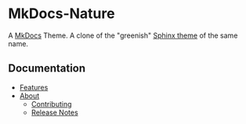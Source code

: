# MkDocs-Nature

A [MkDocs] Theme. A clone of the "greenish" [Sphinx theme] of the same name.

## Documentation

- [Features](features.md)
- [About](about.md)
    - [Contributing](contributing.md)
    - [Release Notes](release-notes.md)


[MkDOcs]: http://mkdocs.org
[Sphinx theme]: http://www.sphinx-doc.org/en/stable/theming.html?highlight=nature#builtin-themes
